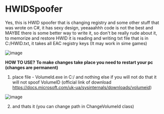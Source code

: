 # HWIDSpoofer
Yes, this is HWID spoofer that is changing registry and some other stuff that was wrote on C#, it has sexy design, yeeaaahhh code is not the best and MAYBE there is some better way to write it, so don't be really rude about it, to memorize and restore HWID it is reading and writing txt file that is in C:/HWID.txt, it takes all EAC registry keys (It may work in sime games)

![image](https://user-images.githubusercontent.com/73321844/123222597-f0767a00-d484-11eb-9465-797f2d2abee2.png)

**HOW TO USE?**
**To make changes take place you need to restart your pc (changes are permanent)**

1. place file - VolumeId.exe in C:/ and nothing else if you will not do that it will not spoof VolumeID (official link of download https://docs.microsoft.com/uk-ua/sysinternals/downloads/volumeid)

![image](https://user-images.githubusercontent.com/73321844/123336371-9f08d200-d4fa-11eb-83ce-2fa47ae1cde4.png)

2. and  thats it (you can change path in ChangeVolumeId class)
